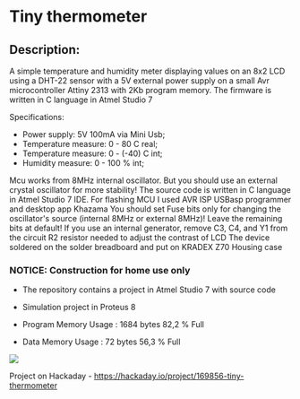 # Tiny thermometer
## Description: 
A simple temperature and humidity meter displaying values on an 8x2 LCD using a DHT-22 sensor with a 5V external power supply
on a small Avr microcontroller Attiny 2313 with 2Kb program memory. The firmware is written in C language in Atmel Studio 7

Specifications:
- Power supply: 5V 100mA via Mini Usb;
- Temperature measure: 0 - 80 C real;
- Temperature measure: 0 - (-40) C int;
- Humidity measure: 0 - 100 % int;

Mcu works from 8MHz internal oscillator. But you should use an external crystal oscillator for more stability!
The source code is written in C language in Atmel Studio 7 IDE.
For flashing MCU I used AVR ISP USBasp programmer and desktop app Khazama 
You should set Fuse bits only for changing the oscillator's source (internal 8MHz or external 8MHz)! Leave the remaining bits at default!
If you use an internal generator, remove C3, C4, and Y1 from the circuit
R2 resistor needed to adjust the contrast of LCD
The device soldered on the solder breadboard and put on KRADEX Z70 Housing case

### NOTICE: Construction for home use only

* The repository contains a project in Atmel Studio 7 with source code
* Simulation project in Proteus 8

* Program Memory Usage 	:	1684 bytes   82,2 % Full
* Data Memory Usage 		:	72 bytes   56,3 % Full

![](https://habrastorage.org/webt/wm/uf/z5/wmufz5xjcxuew-huxw3ny3s3f6g.jpeg)

Project on Hackaday - https://hackaday.io/project/169856-tiny-thermometer
